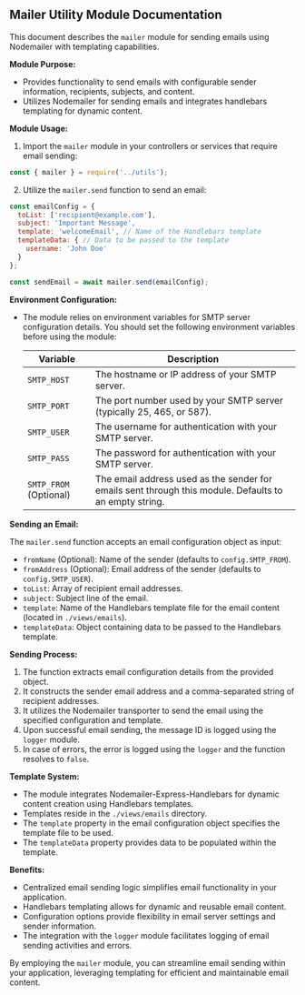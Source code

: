 ## Mailer Utility Module Documentation

This document describes the `mailer` module for sending emails using Nodemailer with templating capabilities.

**Module Purpose:**

- Provides functionality to send emails with configurable sender information, recipients, subjects, and content.
- Utilizes Nodemailer for sending emails and integrates handlebars templating for dynamic content.

**Module Usage:**

1. Import the `mailer` module in your controllers or services that require email sending:

```javascript
const { mailer } = require('../utils');
```

2. Utilize the `mailer.send` function to send an email:

```javascript
const emailConfig = {
  toList: ['recipient@example.com'],
  subject: 'Important Message',
  template: 'welcomeEmail', // Name of the Handlebars template
  templateData: { // Data to be passed to the template
    username: 'John Doe'
  }
};

const sendEmail = await mailer.send(emailConfig);
```

**Environment Configuration:**

- The module relies on environment variables for SMTP server configuration details. You should set the following environment variables before using the module:

  | Variable | Description |
    |---|---|
  | `SMTP_HOST` | The hostname or IP address of your SMTP server. |
  | `SMTP_PORT` | The port number used by your SMTP server (typically 25, 465, or 587). |
  | `SMTP_USER` | The username for authentication with your SMTP server. |
  | `SMTP_PASS` | The password for authentication with your SMTP server. |
  | `SMTP_FROM` (Optional) | The email address used as the sender for emails sent through this module. Defaults to an empty string. |

**Sending an Email:**

The `mailer.send` function accepts an email configuration object as input:

- `fromName` (Optional): Name of the sender (defaults to `config.SMTP_FROM`).
- `fromAddress` (Optional): Email address of the sender (defaults to `config.SMTP_USER`).
- `toList`: Array of recipient email addresses.
- `subject`: Subject line of the email.
- `template`: Name of the Handlebars template file for the email content (located in `./views/emails`).
- `templateData`: Object containing data to be passed to the Handlebars template.

**Sending Process:**

1. The function extracts email configuration details from the provided object.
2. It constructs the sender email address and a comma-separated string of recipient addresses.
3. It utilizes the Nodemailer transporter to send the email using the specified configuration and template.
4. Upon successful email sending, the message ID is logged using the `logger` module.
5. In case of errors, the error is logged using the `logger` and the function resolves to `false`.

**Template System:**

- The module integrates Nodemailer-Express-Handlebars for dynamic content creation using Handlebars templates.
- Templates reside in the `./views/emails` directory.
- The `template` property in the email configuration object specifies the template file to be used.
- The `templateData` property provides data to be populated within the template.

**Benefits:**

- Centralized email sending logic simplifies email functionality in your application.
- Handlebars templating allows for dynamic and reusable email content.
- Configuration options provide flexibility in email server settings and sender information.
- The integration with the `logger` module facilitates logging of email sending activities and errors.

By employing the `mailer` module, you can streamline email sending within your application, leveraging templating for efficient and maintainable email content.